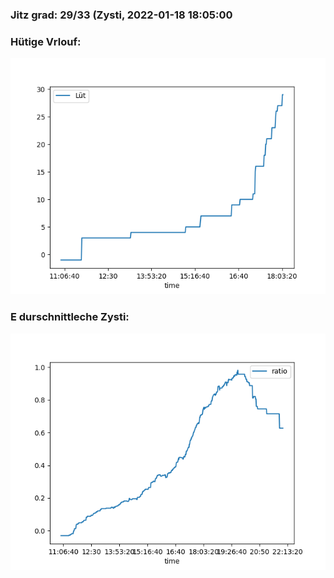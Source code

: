 ### Jitz grad: 29/33 (Zysti, 2022-01-18 18:05:00

### Hütige Vrlouf:
![Graph](Today.png)

### E durschnittleche Zysti:
![Graph](Zysti.png)